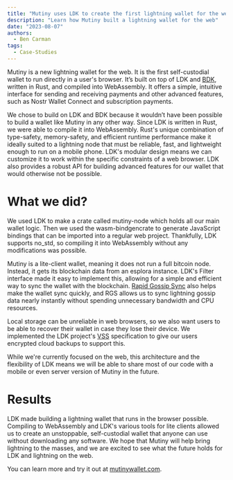 ```yaml
---
title: "Mutiny uses LDK to create the first lightning wallet for the web"
description: "Learn how Mutiny built a lightning wallet for the web"
date: "2023-08-07"
authors:
  - Ben Carman
tags:
  - Case-Studies
---
```


Mutiny is a new lightning wallet for the web. It is the first self-custodial wallet to run directly in a user's browser. It’s built on top of LDK and [BDK](https://bitcoindevkit.org/), written in Rust, and compiled into WebAssembly. It offers a simple, intuitive interface for sending and receiving payments and other advanced features, such as Nostr Wallet Connect and subscription payments.

We chose to build on LDK and BDK because it wouldn’t have been possible to build a wallet like Mutiny in any other way. Since LDK is written in Rust, we were able to compile it into WebAssembly. Rust's unique combination of type-safety, memory-safety, and efficient runtime performance make it ideally suited to a lightning node that must be reliable, fast, and lightweight enough to run on a mobile phone. LDK's modular design means we can customize it to work within the specific constraints of a web browser. LDK also provides a robust API for building advanced features for our wallet that would otherwise not be possible.

# What we did?

We used LDK to make a crate called mutiny-node which holds all our main wallet logic. Then we used the wasm-bindgencrate to generate JavaScript bindings that can be imported into a regular web project. Thankfully, LDK supports no_std, so compiling it into WebAssembly without any modifications was possible.

Mutiny is a lite-client wallet, meaning it does not run a full bitcoin node. Instead, it gets its blockchain data from an esplora instance. LDK's Filter interface made it easy to implement this, allowing for a simple and efficient way to sync the wallet with the blockchain. [Rapid Gossip Sync](https://docs.rs/lightning-rapid-gossip-sync/0.0.115/) also helps make the wallet sync quickly, and RGS allows us to sync lightning gossip data nearly instantly without spending unnecessary bandwidth and CPU resources.

Local storage can be unreliable in web browsers, so we also want users to be able to recover their wallet in case they lose their device. We implemented the LDK project's [VSS](https://github.com/lightningdevkit/vss-server) specification to give our users encrypted cloud backups to support this.

While we're currently focused on the web, this architecture and the flexibility of LDK means we will be able to share most of our code with a mobile or even server version of Mutiny in the future.

# Results

LDK made building a lightning wallet that runs in the browser possible. Compiling to WebAssembly and LDK's various tools for lite clients allowed us to create an unstoppable, self-custodial wallet that anyone can use without downloading any software. We hope that Mutiny will help bring lightning to the masses, and we are excited to see what the future holds for LDK and lightning on the web.

You can learn more and try it out at [mutinywallet.com](https://www.mutinywallet.com/).
